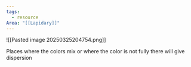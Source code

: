 ```yaml
---
tags:
  - resource
Area: "[[Lapidary]]"
---
```

![[Pasted image 20250325204754.png]]

Places where the colors mix or where the color is not fully there will give dispersion

